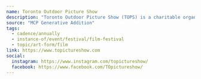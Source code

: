 ```yaml
---
name: Toronto Outdoor Picture Show
description: "Toronto Outdoor Picture Show (TOPS) is a charitable organization dedicated to bringing high quality, diverse, and engaging outdoor film programming to communities across the city of Toronto. The festival's carefully curated programme includes a combination of popular and critically-acclaimed feature films from around the world alongside local and Canadian short and feature films that allow us to celebrate excellent homegrown talent."
source: "MCP Generative Addition"
tags:
  - cadence/annually
  - instance-of/event/festival/film-festival
  - topic/art-form/film
link: https://www.topictureshow.com
social:
  instagram: https://www.instagram.com/topictureshow/
  facebook: https://www.facebook.com/TOpictureshow/
---
```

